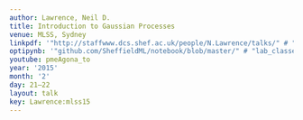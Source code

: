 ```yaml
---
author: Lawrence, Neil D.
title: Introduction to Gaussian Processes
venue: MLSS, Sydney
linkpdf: '"http://staffwww.dcs.shef.ac.uk/people/N.Lawrence/talks/" # "gp_mlss15.pdf"'
optipynb: '"github.com/SheffieldML/notebook/blob/master/" # "lab_classes/gprs/Low%20Rank%20Gaussian%20Processes.ipynb"'
youtube: pmeAgona_to
year: '2015'
month: '2'
day: 21–22
layout: talk
key: Lawrence:mlss15
---
```

